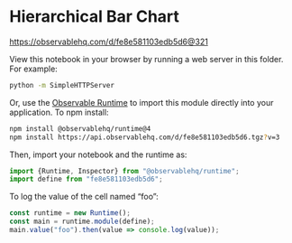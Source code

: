 # Hierarchical Bar Chart

https://observablehq.com/d/fe8e581103edb5d6@321

View this notebook in your browser by running a web server in this folder. For
example:

~~~sh
python -m SimpleHTTPServer
~~~

Or, use the [Observable Runtime](https://github.com/observablehq/runtime) to
import this module directly into your application. To npm install:

~~~sh
npm install @observablehq/runtime@4
npm install https://api.observablehq.com/d/fe8e581103edb5d6.tgz?v=3
~~~

Then, import your notebook and the runtime as:

~~~js
import {Runtime, Inspector} from "@observablehq/runtime";
import define from "fe8e581103edb5d6";
~~~

To log the value of the cell named “foo”:

~~~js
const runtime = new Runtime();
const main = runtime.module(define);
main.value("foo").then(value => console.log(value));
~~~
